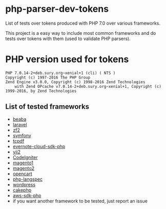 # php-parser-dev-tokens

List of tests over tokens produced with PHP 7.0 over various frameworks.

This project is a easy way to include most common frameworks and do tests over tokens with them (used to validate PHP parsers).

# PHP version used for tokens

```
PHP 7.0.14-2+deb.sury.org~xenial+1 (cli) ( NTS )
Copyright (c) 1997-2016 The PHP Group
Zend Engine v3.0.0, Copyright (c) 1998-2016 Zend Technologies
    with Zend OPcache v7.0.14-2+deb.sury.org~xenial+1, Copyright (c) 1999-2016, by Zend Technologies
```

## List of tested frameworks

* [beaba](https://github.com/ichiriac/beaba)
* [laravel](https://github.com/laravel/laravel)
* [zf2](https://github.com/zendframework/zf2)
* [symfony](https://github.com/symfony/symfony)
* [tcpdf](https://github.com/tecnickcom/TCPDF)
* [evernote-cloud-sdk-php](https://github.com/evernote/evernote-cloud-sdk-php)
* [yii2](https://github.com/yiisoft/yii2)
* [CodeIgniter](https://github.com/bcit-ci/CodeIgniter)
* [magento1](https://github.com/bragento/magento-core)
* [magento2](https://github.com/magento/magento2)
* [opencart](https://github.com/opencart/opencart)
* [php-langspec](https://github.com/glayzzle/php-langspec)
* [wordpress](https://github.com/WordPress/WordPress)
* [cakephp](https://github.com/cakephp/cakephp)
* [aws-sdk-php](https://github.com/aws/aws-sdk-php)
* if you want another framework to be tested, just report an issue
